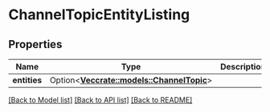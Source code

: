 # ChannelTopicEntityListing

## Properties

Name | Type | Description | Notes
------------ | ------------- | ------------- | -------------
**entities** | Option<[**Vec<crate::models::ChannelTopic>**](ChannelTopic.md)> |  | [optional]

[[Back to Model list]](../README.md#documentation-for-models) [[Back to API list]](../README.md#documentation-for-api-endpoints) [[Back to README]](../README.md)


